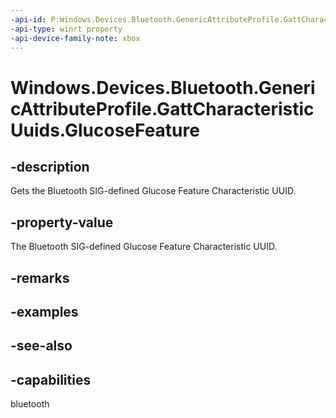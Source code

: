 ```yaml
---
-api-id: P:Windows.Devices.Bluetooth.GenericAttributeProfile.GattCharacteristicUuids.GlucoseFeature
-api-type: winrt property
-api-device-family-note: xbox
---
```


<!-- Property syntax
public System.Guid GlucoseFeature { get; }
-->

# Windows.Devices.Bluetooth.GenericAttributeProfile.GattCharacteristicUuids.GlucoseFeature

## -description
Gets the Bluetooth SIG-defined Glucose Feature Characteristic UUID.

## -property-value
The Bluetooth SIG-defined Glucose Feature Characteristic UUID.

## -remarks

## -examples

## -see-also

## -capabilities
bluetooth
